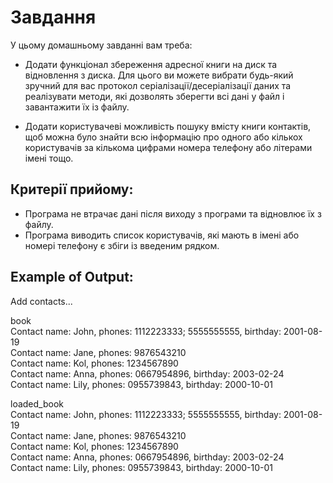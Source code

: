# Завдання  

У цьому домашньому завданні вам треба:  

* Додати функціонал збереження адресної книги на диск та відновлення з диска. Для цього ви можете вибрати будь-який зручний для вас протокол серіалізації/десеріалізації даних та реалізувати методи, які дозволять зберегти всі дані у файл і завантажити їх із файлу.   

* Додати користувачеві можливість пошуку вмісту книги контактів, щоб можна було знайти всю інформацію про одного або кількох користувачів за кількома цифрами номера телефону або літерами імені тощо.  

## Критерії прийому:  
* Програма не втрачає дані після виходу з програми та відновлює їх з файлу.    
* Програма виводить список користувачів, які мають в імені або номері телефону є збіги із введеним рядком.    
  
## Example of Output:  
  
Add contacts...  
  
book   
Contact name: John, phones: 1112223333; 5555555555, birthday: 2001-08-19  
Contact name: Jane, phones: 9876543210  
Contact name: Kol, phones: 1234567890  
Contact name: Anna, phones: 0667954896, birthday: 2003-02-24  
Contact name: Lily, phones: 0955739843, birthday: 2000-10-01  
  
loaded_book  
Contact name: John, phones: 1112223333; 5555555555, birthday: 2001-08-19  
Contact name: Jane, phones: 9876543210   
Contact name: Kol, phones: 1234567890  
Contact name: Anna, phones: 0667954896, birthday: 2003-02-24  
Contact name: Lily, phones: 0955739843, birthday: 2000-10-01  
